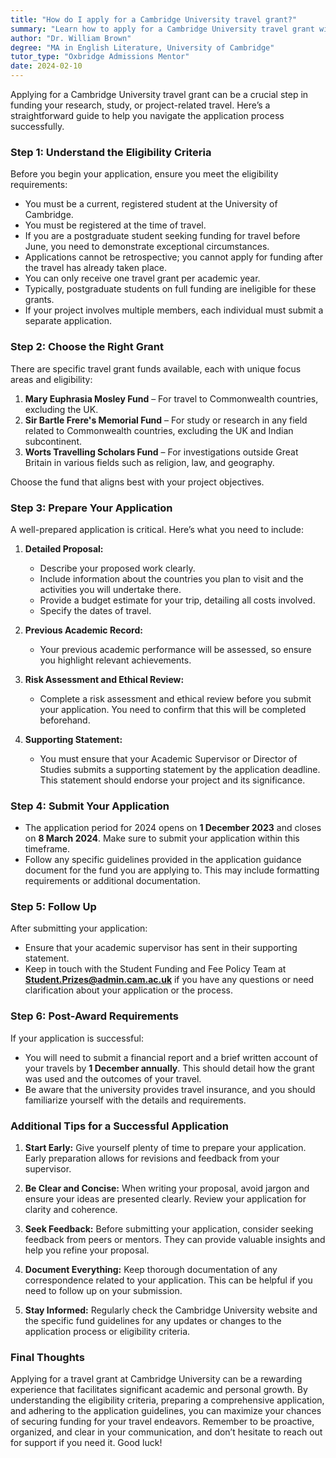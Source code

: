 ```yaml
---
title: "How do I apply for a Cambridge University travel grant?"
summary: "Learn how to apply for a Cambridge University travel grant with our simple guide, covering eligibility and application steps for funding."
author: "Dr. William Brown"
degree: "MA in English Literature, University of Cambridge"
tutor_type: "Oxbridge Admissions Mentor"
date: 2024-02-10
---
```


Applying for a Cambridge University travel grant can be a crucial step in funding your research, study, or project-related travel. Here’s a straightforward guide to help you navigate the application process successfully.

### Step 1: Understand the Eligibility Criteria

Before you begin your application, ensure you meet the eligibility requirements:

- You must be a current, registered student at the University of Cambridge.
- You must be registered at the time of travel.
- If you are a postgraduate student seeking funding for travel before June, you need to demonstrate exceptional circumstances.
- Applications cannot be retrospective; you cannot apply for funding after the travel has already taken place.
- You can only receive one travel grant per academic year.
- Typically, postgraduate students on full funding are ineligible for these grants.
- If your project involves multiple members, each individual must submit a separate application.

### Step 2: Choose the Right Grant

There are specific travel grant funds available, each with unique focus areas and eligibility:

1. **Mary Euphrasia Mosley Fund** – For travel to Commonwealth countries, excluding the UK.
2. **Sir Bartle Frere's Memorial Fund** – For study or research in any field related to Commonwealth countries, excluding the UK and Indian subcontinent.
3. **Worts Travelling Scholars Fund** – For investigations outside Great Britain in various fields such as religion, law, and geography.

Choose the fund that aligns best with your project objectives.

### Step 3: Prepare Your Application

A well-prepared application is critical. Here’s what you need to include:

1. **Detailed Proposal:** 
   - Describe your proposed work clearly. 
   - Include information about the countries you plan to visit and the activities you will undertake there.
   - Provide a budget estimate for your trip, detailing all costs involved.
   - Specify the dates of travel.

2. **Previous Academic Record:**
   - Your previous academic performance will be assessed, so ensure you highlight relevant achievements.

3. **Risk Assessment and Ethical Review:**
   - Complete a risk assessment and ethical review before you submit your application. You need to confirm that this will be completed beforehand.

4. **Supporting Statement:**
   - You must ensure that your Academic Supervisor or Director of Studies submits a supporting statement by the application deadline. This statement should endorse your project and its significance.

### Step 4: Submit Your Application

- The application period for 2024 opens on **1 December 2023** and closes on **8 March 2024**. Make sure to submit your application within this timeframe.
- Follow any specific guidelines provided in the application guidance document for the fund you are applying to. This may include formatting requirements or additional documentation.

### Step 5: Follow Up

After submitting your application:

- Ensure that your academic supervisor has sent in their supporting statement.
- Keep in touch with the Student Funding and Fee Policy Team at **Student.Prizes@admin.cam.ac.uk** if you have any questions or need clarification about your application or the process.

### Step 6: Post-Award Requirements

If your application is successful:

- You will need to submit a financial report and a brief written account of your travels by **1 December annually**. This should detail how the grant was used and the outcomes of your travel.
- Be aware that the university provides travel insurance, and you should familiarize yourself with the details and requirements.

### Additional Tips for a Successful Application

1. **Start Early:** Give yourself plenty of time to prepare your application. Early preparation allows for revisions and feedback from your supervisor.
  
2. **Be Clear and Concise:** When writing your proposal, avoid jargon and ensure your ideas are presented clearly. Review your application for clarity and coherence.

3. **Seek Feedback:** Before submitting your application, consider seeking feedback from peers or mentors. They can provide valuable insights and help you refine your proposal.

4. **Document Everything:** Keep thorough documentation of any correspondence related to your application. This can be helpful if you need to follow up on your submission.

5. **Stay Informed:** Regularly check the Cambridge University website and the specific fund guidelines for any updates or changes to the application process or eligibility criteria.

### Final Thoughts

Applying for a travel grant at Cambridge University can be a rewarding experience that facilitates significant academic and personal growth. By understanding the eligibility criteria, preparing a comprehensive application, and adhering to the application guidelines, you can maximize your chances of securing funding for your travel endeavors. Remember to be proactive, organized, and clear in your communication, and don’t hesitate to reach out for support if you need it. Good luck!
    